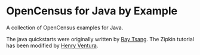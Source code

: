 # OpenCensus for Java by Example

A collection of OpenCensus examples for Java.

The java quickstarts were originally written by [Ray Tsang](https://github.com/saturnism). The Zipkin tutorial has been modified by [Henry Ventura](https://github.com/hvent90).
